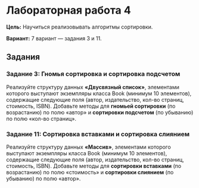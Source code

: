 # Лабораторная работа 4

**Цель:**
Научиться реализовывать алгоритмы сортировки.

**Вариант:**
7 вариант — задания 3 и 11.

## Задания

### Задание 3: Гномья сортировка и сортировка подсчетом

Реализуйте структуру данных **«Двусвязный список»**,
элементами которого выступают экземпляры класса Book
(минимум 10 элементов), содержащие следующие поля
(автор, издательство, кол-во страниц, стоимость, ISBN).
Добавьте методы для **гномьей сортировки** (по возрастанию)
по полю «автор» и **сортировки подсчетом** (по убыванию) по
полю «кол-во страниц».


### Задание 11: Сортировка вставками и сортировка слиянием

Реализуйте структуру данных **«Массив»**, элементами
которого выступают экземпляры класса Book (минимум 10
элементов), содержащие следующие поля (автор,
издательство, кол-во страниц, стоимость, ISBN). Добавьте
методы для **сортировки вставками** (по возрастанию) по
полю «стоимость» и **сортировки слиянием** (по убыванию)
по полю «автор».
